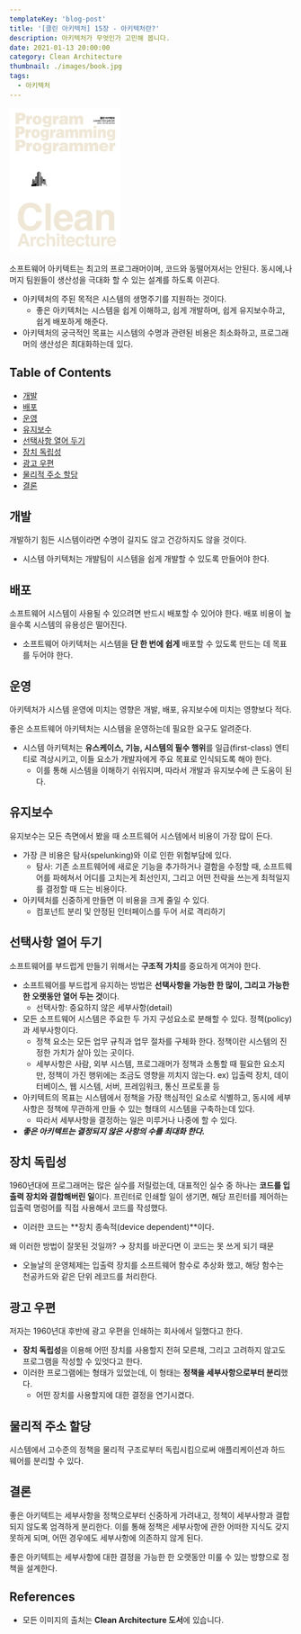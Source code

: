 ```yaml
---
templateKey: 'blog-post'
title: '[클린 아키텍처] 15장 - 아키텍처란?'
description: 아키텍처가 무엇인가 고민해 봅니다.
date: 2021-01-13 20:00:00
category: Clean Architecture
thumbnail: ./images/book.jpg
tags:
  - 아키텍처
---
```


![2020_retro_thumbnail](./images/book.jpg)

소프트웨어 아키텍트는 최고의 프로그래머이며, 코드와 동떨어져서는 안된다. 동시에,나머지 팀원들이 생산성을 극대화 할 수 있는 설계를 하도록 이끈다.

- 아키텍처의 주된 목적은 시스템의 생명주기를 지원하는 것이다.
  - 좋은 아키텍처는 시스템을 쉽게 이해하고, 쉽게 개발하며, 쉽게 유지보수하고, 쉽게 배포하게 해준다.
- 아키텍처의 궁극적인 목표는 시스템의 수명과 관련된 비용은 최소화하고, 프로그래머의 생산성은 최대화하는데 있다.

## Table of Contents

- [개발](#개발)
- [배포](#배포)
- [운영](#운영)
- [유지보수](#유지보수)
- [선택사항 열어 두기](#선택사항-열어-두기)
- [장치 독립성](#장치-독립성)
- [광고 우편](#광고-우편)
- [물리적 주소 할당](#물리적-주소-할당)
- [결론](#결론)

## 개발

개발하기 힘든 시스템이라면 수명이 길지도 않고 건강하지도 않을 것이다.

- 시스템 아키텍처는 개발팀이 시스템을 쉽게 개발할 수 있도록 만들어야 한다.

## 배포

소프트웨어 시스템이 사용될 수 있으려면 반드시 배포할 수 있어야 한다. 배포 비용이 높을수록 시스템의 유용성은 떨어진다.

- 소프트웨어 아키텍처는 시스템을 **단 한 번에 쉽게** 배포할 수 있도록 만드는 데 목표를 두어야 한다.

## 운영

아키텍처가 시스템 운영에 미치는 영향은 개발, 배포, 유지보수에 미치는 영향보다 적다.

좋은 소프트웨어 아키텍처는 시스템을 운영하는데 필요한 요구도 알려준다.

- 시스템 아키텍처는 **유스케이스, 기능, 시스템의 필수 행위**를 일급(first-class) 엔티티로 격상시키고, 이들 요소가 개발자에게 주요 목표로 인식되도록 해야 한다.
  - 이를 통해 시스템을 이해하기 쉬워지며, 따라서 개발과 유지보수에 큰 도움이 된다.

## 유지보수

유지보수는 모든 측면에서 봤을 때 소프트웨어 시스템에서 비용이 가장 많이 든다.

- 가장 큰 비용은 탐사(spelunking)와 이로 인한 위험부담에 있다.
  - 탐사: 기존 소프트웨어에 새로운 기능을 추가하거나 결함을 수정할 때, 소프트웨어를 파헤쳐서 어디를 고치는게 최선인지, 그리고 어떤 전략을 쓰는게 최적일지를 결정할 때 드는 비용이다.
- 아키텍처를 신중하게 만들면 이 비용을 크게 줄일 수 있다.
  - 컴포넌트 분리 및 안정된 인터페이스를 두어 서로 격리하기

## 선택사항 열어 두기

소프트웨어를 부드럽게 만들기 위해서는 **구조적 가치**를 중요하게 여겨야 한다.

- 소프트웨어를 부드럽게 유지하는 방법은 **선택사항을 가능한 한 많이, 그리고 가능한 한 오랫동안 열어 두는 것**이다.
  - 선택사항: 중요하지 않은 세부사항(detail)
- 모든 소프트웨어 시스템은 주요한 두 가지 구성요소로 분해할 수 있다. 정책(policy)과 세부사항이다.
  - 정책 요소는 모든 업무 규칙과 업무 절차를 구체화 한다. 정책이란 시스템의 진정한 가치가 살아 있는 곳이다.
  - 세부사항은 사람, 외부 시스템, 프로그래머가 정책과 소통할 때 필요한 요소지만, 정책이 가진 행위에는 조금도 영향을 끼치지 않는다. ex) 입출력 장치, 데이터베이스, 웹 시스템, 서버, 프레임워크, 통신 프로토콜 등
- 아키텍트의 목표는 시스템에서 정책을 가장 핵심적인 요소로 식별하고, 동시에 세부사항은 정책에 무관하게 만들 수 있는 형태의 시스템을 구축하는데 있다.
  - 따라서 세부사항을 결정하는 일은 미루거나 나중에 할 수 있다.
- **_좋은 아키텍트는 결정되지 않은 사항의 수를 최대화 한다._**

## 장치 독립성

1960년대에 프로그래머는 많은 실수를 저릴렀는데, 대표적인 실수 중 하나는 **코드를 입출력 장치와 결합해버린 일**이다. 프린터로 인쇄할 일이 생기면, 해당 프린터를 제어하는 입출력 명렁어를 직접 사용해서 코드를 작성했다.

- 이러한 코드는 **장치 종속적(device dependent)**이다.

왜 이러한 방법이 잘못된 것일까? → 장치를 바꾼다면 이 코드는 못 쓰게 되기 때문

- 오늘날의 운영체제는 입출력 장치를 소프트웨어 함수로 추상화 했고, 해당 함수는 천공카드와 같은 단위 레코드를 처리한다.

## 광고 우편

저자는 1960년대 후반에 광고 우편을 인쇄하는 회사에서 일했다고 한다.

- **장치 독립성**을 이용해 어떤 장치를 사용할지 전혀 모른채, 그리고 고려하지 않고도 프로그램을 작성할 수 있엇다고 한다.
- 이러한 프로그램에는 형태가 있었는데, 이 형태는 **정책을 세부사항으로부터 분리**했다.
  - 어떤 장치를 사용할지에 대한 결정을 연기시켰다.

## 물리적 주소 할당

시스템에서 고수준의 정책을 물리적 구조로부터 독립시킴으로써 애플리케이션과 하드웨어를 분리할 수 있다.

## 결론

좋은 아키텍트는 세부사항을 정책으로부터 신중하게 가려내고, 정책이 세부사항과 결합되지 않도록 엄격하게 분리한다. 이를 통해 정책은 세부사항에 관한 어떠한 지식도 갖지 못하게 되며, 어떤 경우에도 세부사항에 의존하지 않게 된다.

좋은 아키텍트는 세부사항에 대한 결정을 가능한 한 오랫동안 미룰 수 있는 방향으로 정책을 설계한다.

## References

- 모든 이미지의 출처는 **Clean Architecture 도서**에 있습니다.
